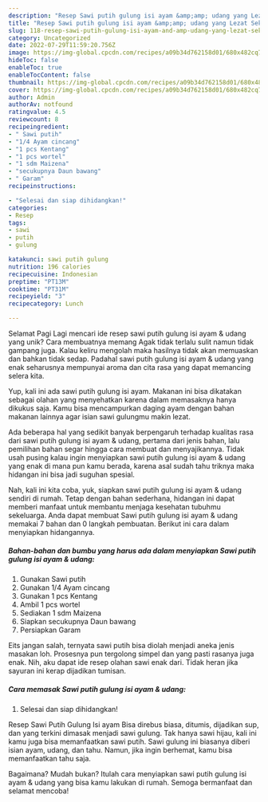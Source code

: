 ```yaml
---
description: "Resep Sawi putih gulung isi ayam &amp;amp; udang yang Lezat Sekali, Sempurna"
title: "Resep Sawi putih gulung isi ayam &amp;amp; udang yang Lezat Sekali, Sempurna"
slug: 118-resep-sawi-putih-gulung-isi-ayam-and-amp-udang-yang-lezat-sekali-sempurna
category: Uncategorized
date: 2022-07-29T11:59:20.756Z
image: https://img-global.cpcdn.com/recipes/a09b34d762158d01/680x482cq70/sawi-putih-gulung-isi-ayam-udang-foto-resep-utama.jpg
hideToc: false
enableToc: true
enableTocContent: false
thumbnail: https://img-global.cpcdn.com/recipes/a09b34d762158d01/680x482cq70/sawi-putih-gulung-isi-ayam-udang-foto-resep-utama.jpg
cover: https://img-global.cpcdn.com/recipes/a09b34d762158d01/680x482cq70/sawi-putih-gulung-isi-ayam-udang-foto-resep-utama.jpg
author: Admin
authorAv: notfound
ratingvalue: 4.5
reviewcount: 8
recipeingredient:
- " Sawi putih"
- "1/4 Ayam cincang"
- "1 pcs Kentang"
- "1 pcs wortel"
- "1 sdm Maizena"
- "secukupnya Daun bawang"
- " Garam"
recipeinstructions:

- "Selesai dan siap dihidangkan!"
categories:
- Resep
tags:
- sawi
- putih
- gulung

katakunci: sawi putih gulung 
nutrition: 196 calories
recipecuisine: Indonesian
preptime: "PT13M"
cooktime: "PT31M"
recipeyield: "3"
recipecategory: Lunch

---
```



Selamat Pagi Lagi mencari ide resep sawi putih gulung isi ayam &amp; udang yang unik? Cara membuatnya memang Agak tidak terlalu sulit namun tidak gampang juga. Kalau keliru mengolah maka hasilnya tidak akan memuaskan dan bahkan tidak sedap. Padahal sawi putih gulung isi ayam &amp; udang yang enak seharusnya mempunyai aroma dan cita rasa yang dapat memancing selera kita.


Yup, kali ini ada sawi putih gulung isi ayam. Makanan ini bisa dikatakan sebagai olahan yang menyehatkan karena dalam memasaknya hanya dikukus saja. Kamu bisa mencampurkan daging ayam dengan bahan makanan lainnya agar isian sawi gulungmu makin lezat.

Ada beberapa hal yang sedikit banyak berpengaruh terhadap kualitas rasa dari sawi putih gulung isi ayam &amp; udang, pertama dari jenis bahan, lalu pemilihan bahan segar hingga cara membuat dan menyajikannya. Tidak usah pusing kalau ingin menyiapkan sawi putih gulung isi ayam &amp; udang yang enak di mana pun kamu berada, karena asal sudah tahu triknya maka hidangan ini bisa jadi suguhan spesial.


Nah, kali ini kita coba, yuk, siapkan sawi putih gulung isi ayam &amp; udang sendiri di rumah. Tetap dengan bahan sederhana, hidangan ini dapat memberi manfaat untuk membantu menjaga kesehatan tubuhmu sekeluarga. Anda dapat membuat Sawi putih gulung isi ayam &amp; udang memakai 7 bahan dan 0 langkah pembuatan. Berikut ini cara dalam menyiapkan hidangannya.

<!--inarticleads1-->

##### Bahan-bahan dan bumbu yang harus ada dalam menyiapkan Sawi putih gulung isi ayam &amp; udang:

1. Gunakan  Sawi putih
1. Gunakan 1/4 Ayam cincang
1. Gunakan 1 pcs Kentang
1. Ambil 1 pcs wortel
1. Sediakan 1 sdm Maizena
1. Siapkan secukupnya Daun bawang
1. Persiapkan  Garam


Eits jangan salah, ternyata sawi putih bisa diolah menjadi aneka jenis masakan loh. Prosesnya pun tergolong simpel dan yang pasti rasanya juga enak. Nih, aku dapat ide resep olahan sawi enak dari. Tidak heran jika sayuran ini kerap dijadikan tumisan. 

<!--inarticleads2-->

##### Cara memasak Sawi putih gulung isi ayam &amp; udang:


1. Selesai dan siap dihidangkan!

Resep Sawi Putih Gulung Isi ayam Bisa direbus biasa, ditumis, dijadikan sup, dan yang terkini dimasak menjadi sawi gulung. Tak hanya sawi hijau, kali ini kamu juga bisa memanfaatkan sawi putih. Sawi gulung ini biasanya diberi isian ayam, udang, dan tahu. Namun, jika ingin berhemat, kamu bisa memanfaatkan tahu saja. 

Bagaimana? Mudah bukan? Itulah cara menyiapkan sawi putih gulung isi ayam &amp; udang yang bisa kamu lakukan di rumah. Semoga bermanfaat dan selamat mencoba!
